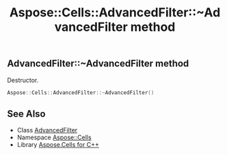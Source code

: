 ﻿---
title: Aspose::Cells::AdvancedFilter::~AdvancedFilter method
linktitle: ~AdvancedFilter
second_title: Aspose.Cells for C++ API Reference
description: 'Aspose::Cells::AdvancedFilter::~AdvancedFilter method. Destructor in C++.'
type: docs
weight: 200
url: /cpp/aspose.cells/advancedfilter/~advancedfilter/
---
## AdvancedFilter::~AdvancedFilter method


Destructor.

```cpp
Aspose::Cells::AdvancedFilter::~AdvancedFilter()
```

## See Also

* Class [AdvancedFilter](../)
* Namespace [Aspose::Cells](../../)
* Library [Aspose.Cells for C++](../../../)
